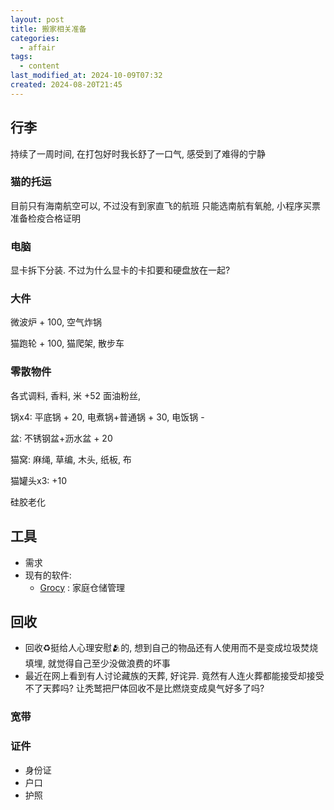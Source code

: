```yaml
---
layout: post
title: 搬家相关准备
categories:
  - affair
tags:
  - content
last_modified_at: 2024-10-09T07:32
created: 2024-08-20T21:45
---
```

## 行李

持续了一周时间, 在打包好时我长舒了一口气, 感受到了难得的宁静

### 猫的托运

目前只有海南航空可以, 不过没有到家直飞的航班
只能选南航有氧舱, 小程序买票
准备检疫合格证明

### 电脑

显卡拆下分装. 不过为什么显卡的卡扣要和硬盘放在一起?

### 大件

微波炉 + 100, 空气炸锅

猫跑轮 + 100, 猫爬架, 散步车


### 零散物件

各式调料, 香料, 米 +52 面油粉丝, 

锅x4: 平底锅 + 20, 电煮锅+普通锅 + 30, 电饭锅 -

盆: 不锈钢盆+沥水盆 + 20

猫窝: 麻绳, 草编, 木头, 纸板, 布

猫罐头x3:  +10

硅胶老化

## 工具

- 需求
- 现有的软件:
	- [Grocy](https://grocy.info) : 家庭仓储管理


## 回收

- 回收♻️挺给人心理安慰🫂的, 想到自己的物品还有人使用而不是变成垃圾焚烧填埋, 就觉得自己至少没做浪费的坏事
- 最近在网上看到有人讨论藏族的天葬, 好诧异. 竟然有人连火葬都能接受却接受不了天葬吗? 让秃鹫把尸体回收不是比燃烧变成臭气好多了吗? 

### 宽带


### 证件

- 身份证
- 户口
- 护照

